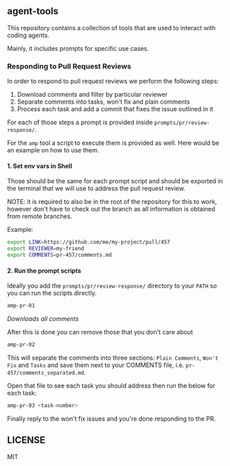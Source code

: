 ## agent-tools

This repository contains a collection of tools that are used to interact with coding agents.

Mainly, it includes prompts for specific use cases.

### Responding to Pull Request Reviews

In order to respond to pull request reviews we perform the following steps:

1. Download comments and filter by particular reviewer
2. Separate comments into tasks, won't fix and plain comments
3. Process each task and add a commit that fixes the issue outlined in it

For each of those steps a prompt is provided inside `prompts/pr/review-response/`.

For the `amp` tool a script to execute them is provided as well.
Here would be an example on how to use them.

#### 1. Set env vars in Shell

Those should be the same for each prompt script and should be exported in the terminal that we
will use to address the pull request review.

NOTE: it is required to also be in the root of the repository for this to work, however don't
have to check out the branch as all information is obtained from remote branches.

Example:

```bash
export LINK=https://github.com/me/my-project/pull/457
export REVIEWER=my-friend
export COMMENTS=pr-457/comments.md
```

#### 2. Run the prompt scripts

Ideally you add the `prompts/pr/review-response/` directory to your `PATH` so you can run
the scripts directly.

```bash
amp-pr-01
```

_Downloads all comments_

After this is done you can remove those that you don't care about

```bash
amp-pr-02
```

This will separate the comments into three sections: `Plain Comments`, `Won't Fix` and `Tasks`
and save them next to your COMMENTS file, i.e. `pr-457/comments_separated.md`.

Open that file to see each task you should address then run the below for each task:

```bash
amp-pr-03 <task-number>
```

Finally reply to the won't fix issues and you're done responding to the PR.

## LICENSE

MIT
